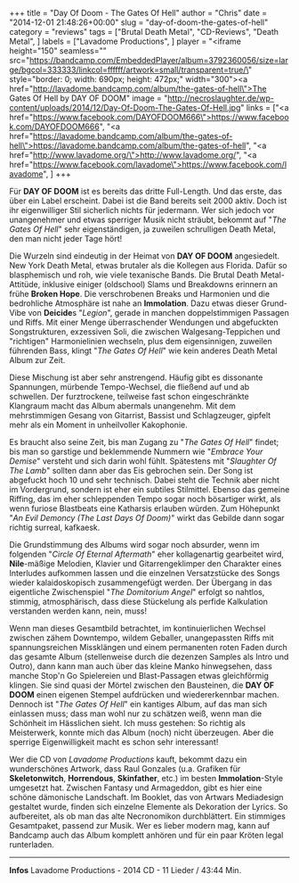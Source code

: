 +++
title = "Day Of Doom - The Gates Of Hell"
author = "Chris"
date = "2014-12-01 21:48:26+00:00"
slug = "day-of-doom-the-gates-of-hell"
category = "reviews"
tags = ["Brutal Death Metal", "CD-Reviews", "Death Metal", ]
labels = ["Lavadome Productions", ]
player = "<iframe height=\"150\" seamless=\"\" src=\"https://bandcamp.com/EmbeddedPlayer/album=3792360056/size=large/bgcol=333333/linkcol=ffffff/artwork=small/transparent=true/\" style=\"border: 0; width: 690px; height: 472px;\" width=\"300\"><a href=\"http://lavadome.bandcamp.com/album/the-gates-of-hell\">The Gates Of Hell by DAY OF DOOM</a></iframe>"
image = "http://necroslaughter.de/wp-content/uploads/2014/12/Day-Of-Doom-The-Gates-Of-Hell.jpg"
links = ["<a href=\"https://www.facebook.com/DAYOFDOOM666\">https://www.facebook.com/DAYOFDOOM666</a>", "<a href=\"https://lavadome.bandcamp.com/album/the-gates-of-hell\">https://lavadome.bandcamp.com/album/the-gates-of-hell</a>", "<a href=\"http://www.lavadome.org/\">http://www.lavadome.org/</a>", "<a href=\"https://www.facebook.com/lavadome\">https://www.facebook.com/lavadome</a>", ]
+++

Für **DAY OF DOOM** ist es bereits das dritte Full-Length. Und das erste, das über ein Label erscheint. Dabei ist die Band bereits seit 2000 aktiv. Doch ist ihr eigenwilliger Stil sicherlich nichts für jedermann. Wer sich jedoch vor unangenehmer und etwas sperriger Musik nicht sträubt, bekommt auf "_The Gates Of Hell_" sehr eigenständigen, ja zuweilen schrulligen Death Metal, den man nicht jeder Tage hört!

Die Wurzeln sind eindeutig in der Heimat von **DAY OF DOOM** angesiedelt. New York Death Metal, etwas brutaler als die Kollegen aus Florida. Dafür so blasphemisch und roh, wie viele texanische Bands. Die Brutal Death Metal-Attitüde, inklusive einiger (oldschool) Slams und Breakdowns erinnern an frühe **Broken Hope**. Die verschrobenen Breaks und Harmonien und die bedrohliche Atmosphäre ist nahe an **Immolation**. Dazu etwas dieser Grund-Vibe von **Deicide**s "_Legion_", gerade in manchen doppelstimmigen Passagen und Riffs. Mit einer Menge überraschender Wendungen und abgefuckten Songstrukturen, exzessiven Soli, die zwischen Walgesang-Teppichen und "richtigen" Harmonielinien wechseln, plus dem eigensinnigen, zuweilen führenden Bass, klingt "_The Gates Of Hell_" wie kein anderes Death Metal Album zur Zeit.

Diese Mischung ist aber sehr anstrengend. Häufig gibt es dissonante Spannungen, mürbende Tempo-Wechsel, die fließend auf und ab schwellen. Der furztrockene, teilweise fast schon eingeschränkte Klangraum macht das Album abermals unangenehm. Mit dem mehrstimmigen Gesang von Gitarrist, Bassist und Schlagzeuger, gipfelt mehr als ein Moment in unheilvoller Kakophonie.

Es braucht also seine Zeit, bis man Zugang zu "_The Gates Of Hell_" findet; bis man so garstige und beklemmende Nummern wie "_Embrace Your Demise_" versteht und sich darin wohl fühlt. Spätestens mit "_Slaughter Of The Lamb_" sollten dann aber das Eis gebrochen sein. Der Song ist abgefuckt hoch 10 und sehr technisch. Dabei steht die Technik aber nicht im Vordergrund, sondern ist eher ein subtiles Stilmittel. Ebenso das gemeine Riffing, das im eher schleppenden Tempo sogar noch bösartiger wirkt, als wenn furiose Blastbeats eine Katharsis erlauben würden. Zum Höhepunkt "_An Evil Demoncy (The Last Days Of Doom)_" wirkt das Gebilde dann sogar richtig surreal, kafkaesk.

Die Grundstimmung des Albums wird sogar noch absurder, wenn im folgenden "_Circle Of Eternal Aftermath_" eher kollagenartig gearbeitet wird, **Nile**-mäßige Melodien, Klavier und Gitarrengeklimper den Charakter eines Interludes aufkommen lassen und die einzelnen Versatzstücke des Songs wieder kalaidoskopisch zusammengefügt werden. Der Übergang in das eigentliche Zwischenspiel "_The Domitorium Angel_" erfolgt so nahtlos, stimmig, atmosphärisch, dass diese Stückelung als perfide Kalkulation verstanden werden kann, nein, muss!

Wenn man dieses Gesamtbild betrachtet, im kontinuierlichen Wechsel zwischen zähem Downtempo, wildem Geballer, unangepassten Riffs mit spannungsreichen Missklängen und einem permanenten roten Faden durch das gesamte Album (stellenweise durch die dezenzen Samples als Intro und Outro), dann kann man auch über das kleine Manko hinwegsehen, dass manche Stop'n Go Spielereien und Blast-Passagen etwas gleichförmig klingen. Sie sind quasi der Mörtel zwischen den Bausteinen, die **DAY OF DOOM** einen eigenen Stempel aufdrücken und wiedererkennbar machen. Dennoch ist "_The Gates Of Hell_" ein kantiges Album, auf das man sich einlassen muss; dass man wohl nur zu schätzen weiß, wenn man die Schönheit im Hässlichen sieht. Ich muss gestehen: So richtig als Meisterwerk, konnte mich das Album (noch) nicht überzeugen. Aber die sperrige Eigenwilligkeit macht es schon sehr interessant!

Wer die CD von _Lavadome Productions_ kauft, bekommt dazu ein wunderschönes Artwork, dass Raul Gonzales (u.a. Grafiken für **Skeletonwitch**, **Horrendous**, **Skinfather**, etc.) im besten **Immolation**-Style umgesetzt hat. Zwischen Fantasy und Armageddon, gibt es hier eine schöne dämonische Landschaft. Im Booklet, das von Artwars Mediadesign gestaltet wurde, finden sich einzelne Elemente als Dekoration der Lyrics. So aufbereitet, als ob man das alte Necronomikon durchblättert. Ein stimmiges Gesamtpaket, passend zur Musik.
Wer es lieber modern mag, kann auf Bandcamp auch das Album komplett anhören und für ein paar Kröten legal runterladen.





---
**Infos**
Lavadome Productions - 2014
CD - 11 Lieder / 43:44 Min.
